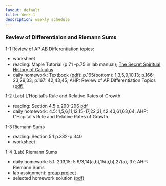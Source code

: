 ```yaml
---
layout: default
title: Week 1
description: weekly schedule
--- 
```

### Review of Differentiaion and Riemann Sums

1-1 Review of AP AB Differentiation topics:

* worksheet  <br>
* reading:  Maple Tutorial (p.71 -p.75 in lab manual); [The Secret Spiritual History of Calculus](http://www.scientificamerican.com/article/the-secret-spiritual-history-of-calculus/)
* daily homework: Textbook [(pdf)](\calculus2\schedule\week1\dailyhomework.pdf): p.165(bottom): 1,3,5,9,10,13; p.166: 23,29,33; p.167: 42,43,45; AHP: Review of AP Differentiation Topics [(pdf)](\calculus2\schedule\week1\122AdditionalHWProblems.pdf)  <br>

1-2 (Lab) L'Hopital's Rule and Relative Rates of Growth 

* reading:   Section 4.5 p.290-296 [pdf](\calculus2\schedule\week1\lhopital_reading.pdf) <br>
* daily homework: 4.5: 1,5,6,11,12,15-17,22,31,42,43,61,63,64; AHP: L'Hopital's Rule and Relative Rates of Growth.  <br>

1-3 Riemann Sums 

* reading: Section 5.1 p.332-p.340  <br>
* worksheet <br>

1-4 (Lab) Riemann Sums  

* daily homework: 5.1: 2,13,15; 5.9/3,14(a,b),15(a,b),27(a), 37; AHP: Riemann Sums   <br>
* lab assignment:  [group project](\calculus2\schedule\week1\1-4Shan.pdf)
* selected homework solution [(pdf)](\calculus2\schedule\week1\Week1HWSoln.pdf)